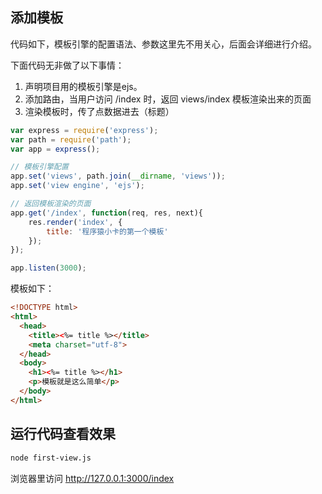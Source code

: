 ## 添加模板

代码如下，模板引擎的配置语法、参数这里先不用关心，后面会详细进行介绍。

下面代码无非做了以下事情：

1. 声明项目用的模板引擎是ejs。
2. 添加路由，当用户访问 /index 时，返回 views/index 模板渲染出来的页面
3. 渲染模板时，传了点数据进去（标题）

```javascript
var express = require('express');
var path = require('path');
var app = express();

// 模板引擎配置
app.set('views', path.join(__dirname, 'views'));
app.set('view engine', 'ejs');

// 返回模板渲染的页面
app.get('/index', function(req, res, next){
    res.render('index', {
        title: '程序猿小卡的第一个模板'
    });
});

app.listen(3000);
```

模板如下：

```html
<!DOCTYPE html>
<html>
  <head>
    <title><%= title %></title>
    <meta charset="utf-8">
  </head>
  <body>
    <h1><%= title %></h1>
    <p>模板就是这么简单</p>
  </body>
</html>

```

## 运行代码查看效果

```bash
node first-view.js
```

浏览器里访问 http://127.0.0.1:3000/index 